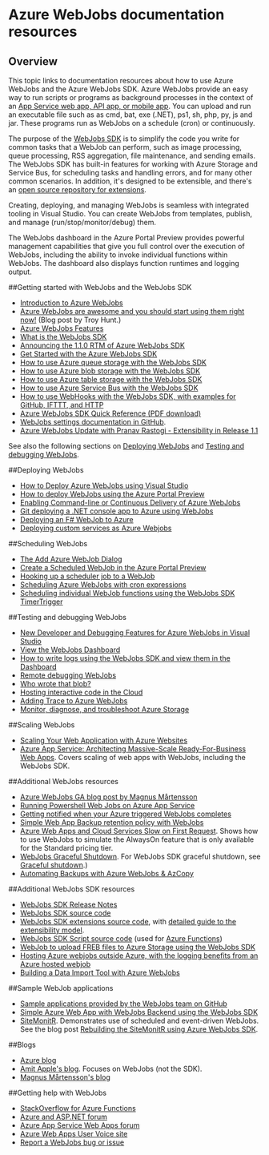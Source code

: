 <properties 
	pageTitle="Azure WebJobs documentation resources" 
	description="Recommended resources for learning how to use Azure WebJobs and the Azure WebJobs SDK." 
	services="app-service" 
	documentationCenter=".net" 
	authors="tdykstra" 
	manager="wpickett" 
	editor="jimbe"/>

<tags 
	ms.service="app-service" 
	ms.workload="na" 
	ms.tgt_pltfrm="na" 
	ms.devlang="na" 
	ms.topic="article" 
	ms.date="04/27/2016" 
	wacn.date="" 
	ms.author="tdykstra"/>

# Azure WebJobs documentation resources

## Overview

This topic links to documentation resources about how to use Azure WebJobs and the Azure WebJobs SDK. Azure WebJobs provide an easy way to run scripts or programs as background processes in the context of an [App Service web app, API app, or mobile app](/documentation/articles/app-service-value-prop-what-is/). You can upload and run an executable file such as as cmd, bat, exe (.NET), ps1, sh, php, py, js and jar. These programs run as WebJobs on a schedule (cron) or continuously.

The purpose of the [WebJobs SDK](/documentation/articles/websites-webjobs-resources/) is to simplify the code you write for common tasks that a WebJob can perform, such as image processing, queue processing, RSS aggregation, file maintenance, and sending emails. The WebJobs SDK has built-in features for working with Azure Storage and Service Bus, for scheduling tasks and handling errors, and for many other common scenarios. In addition, it's designed to be extensible, and there's an [open source repository for extensions](https://github.com/Azure/azure-webjobs-sdk-extensions/wiki/Binding-Extensions-Overview).

Creating, deploying, and managing WebJobs is seamless with integrated tooling in Visual Studio. You can create WebJobs from templates, publish, and manage (run/stop/monitor/debug) them. 

The WebJobs dashboard in the Azure Portal Preview provides powerful management capabilities that give you full control over the execution of WebJobs, including the ability to invoke individual functions within WebJobs. The dashboard also displays function runtimes and logging output. 

##<a name="getstarted"></a>Getting started with WebJobs and the WebJobs SDK

* [Introduction to Azure WebJobs](http://www.hanselman.com/blog/IntroducingWindowsAzureWebJobs.aspx)
* [Azure WebJobs are awesome and you should start using them right now!](http://www.troyhunt.com/2015/01/azure-webjobs-are-awesome-and-you.html) (Blog post by Troy Hunt.)
* [Azure WebJobs Features](https://azure.microsoft.com/zh-cn/blog/webjobs-goes-into-full-production/)
* [What is the WebJobs SDK](/documentation/articles/websites-dotnet-webjobs-sdk/)
* [Announcing the 1.1.0 RTM of Azure WebJobs SDK](https://azure.microsoft.com/zh-cn/blog/azure-webjobs-sdk-1-1-0-rtm/)
* [Get Started with the Azure WebJobs SDK](/documentation/articles/websites-dotnet-webjobs-sdk-get-started/)
* [How to use Azure queue storage with the WebJobs SDK](/documentation/articles/websites-dotnet-webjobs-sdk-storage-queues-how-to/)
* [How to use Azure blob storage with the WebJobs SDK](/documentation/articles/websites-dotnet-webjobs-sdk-storage-blobs-how-to/)
* [How to use Azure table storage with the WebJobs SDK](/documentation/articles/websites-dotnet-webjobs-sdk-storage-tables-how-to/)
* [How to use Azure Service Bus with the WebJobs SDK](/documentation/articles/websites-dotnet-webjobs-sdk-service-bus/)
* [How to use WebHooks with the WebJobs SDK, with examples for GitHub, IFTTT, and HTTP](https://github.com/Azure/azure-webjobs-sdk-extensions/wiki/WebHooks-Walkthrough)
* [Azure WebJobs SDK Quick Reference (PDF download)](http://download.microsoft.com/download/2/2/0/220DE2F1-8AB3-474D-8F8B-C998F7C56B5D/Azure%20WebJobs%20SDK%20Cheat%20Sheet%202014.pdf)
* [WebJobs settings documentation in GitHub](https://github.com/projectkudu/kudu/wiki/Web-jobs).
* [Azure WebJobs Update with Pranav Rastogi - Extensibility in Release 1.1](https://channel9.msdn.com/Shows/Cloud+Cover/Episode-183-Azure-WebJobs-Update-with-Pranav-Rastogi)

See also the following sections on [Deploying WebJobs](#deploy) and [Testing and debugging WebJobs](#debug).

##<a name="deploy" id="deploying"></a>Deploying WebJobs

* [How to Deploy Azure WebJobs using Visual Studio](/documentation/articles/websites-dotnet-deploy-webjobs/)
* [How to deploy WebJobs using the Azure Portal Preview](/documentation/articles/web-sites-create-web-jobs/)
* [Enabling Command-line or Continuous Delivery of Azure WebJobs](https://azure.microsoft.com/blog/2014/08/18/enabling-command-line-or-continuous-delivery-of-azure-webjobs/)
* [Git deploying a .NET console app to Azure using WebJobs](http://blog.amitapple.com/post/73574681678/git-deploy-console-app/)
* [Deploying an F# WebJob to Azure](http://blogs.msdn.com/b/dave_crooks_dev_blog/archive/2015/02/18/deploying-f-web-job-to-azure.aspx)
* [Deploying custom services as Azure Webjobs](http://withouttheloop.com/articles/2015-06-23-deploying-custom-services-as-azure-webjobs/)

##<a name="schedule"></a>Scheduling WebJobs

* [The Add Azure WebJob Dialog](/documentation/articles/websites-dotnet-deploy-webjobs/#configure)
* [Create a Scheduled WebJob in the Azure Portal Preview](/documentation/articles/web-sites-create-web-jobs/#CreateScheduled)
* [Hooking up a scheduler job to a WebJob](http://blog.davidebbo.com/2015/05/scheduled-webjob.html)
* [Scheduling Azure WebJobs with cron expressions](http://blog.amitapple.com/post/2015/06/scheduling-azure-webjobs/)
* [Scheduling individual WebJob functions using the WebJobs SDK TimerTrigger](/documentation/articles/websites-dotnet-webjobs-sdk/#schedule)

##<a name="debug"></a>Testing and debugging WebJobs

* [New Developer and Debugging Features for Azure WebJobs in Visual Studio](http://blogs.msdn.com/b/webdev/archive/2014/11/12/new-developer-and-debugging-features-for-azure-webjobs-in-visual-studio.aspx)
* [View the WebJobs Dashboard](/documentation/articles/websites-dotnet-webjobs-sdk-get-started/#view-the-webjobs-sdk-dashboard)
* [How to write logs using the WebJobs SDK and view them in the Dashboard](/documentation/articles/websites-dotnet-webjobs-sdk-storage-queues-how-to/#logs)
* [Remote debugging WebJobs](/documentation/articles/web-sites-dotnet-troubleshoot-visual-studio/#remotedebugwj)
* [Who wrote that blob?](http://blogs.msdn.com/b/jmstall/archive/2014/02/19/who-wrote-that-blob.aspx) 
* [Hosting interactive code in the Cloud](http://blogs.msdn.com/b/jmstall/archive/2014/04/26/hosting-interactive-code-in-the-cloud.aspx)
* [Adding Trace to Azure WebJobs](http://blogs.msdn.com/b/mcsuksoldev/archive/2014/09/04/adding-trace-to-azure-web-sites-and-web-jobs.aspx)
* [Monitor, diagnose, and troubleshoot Azure Storage](/documentation/articles/storage-monitoring-diagnosing-troubleshooting/)

##<a name="scale"></a>Scaling WebJobs

* [Scaling Your Web Application with Azure Websites](http://msdn.microsoft.com/magazine/dn786914.aspx)
* [Azure App Service: Architecting Massive-Scale Ready-For-Business Web Apps](https://channel9.msdn.com/Events/Build/2014/3-626). Covers scaling of web apps with WebJobs, including the WebJobs SDK.

##<a name="additional"></a>Additional WebJobs resources

* [Azure WebJobs GA blog post by Magnus Mårtensson](http://magnusmartensson.com/azure-webjobs-ga)
* [Running Powershell Web Jobs on Azure App Service](http://blogs.msdn.com/b/nicktrog/archive/2014/01/22/running-powershell-web-jobs-on-azure-websites.aspx)
* [Getting notified when your Azure triggered WebJobs completes](http://blog.amitapple.com/post/2014/03/webjobs-notification/)
* [Simple Web App Backup retention policy with WebJobs](https://azure.microsoft.com/blog/2014/04/28/simple-web-site-backup-retention-policy-with-webjobs/)
* [Azure Web Apps and Cloud Services Slow on First Request](http://wp.sjkp.dk/windows-azure-websites-and-cloud-services-slow-on-first-request/). Shows how to use WebJobs to simulate the AlwaysOn feature that is only available for the Standard pricing tier.
* [WebJobs Graceful Shutdown](http://blog.amitapple.com/post/2014/05/webjobs-graceful-shutdown/#.U72Il_5OWUl). For WebJobs SDK graceful shutdown, see [Graceful shutdown](/documentation/articles/websites-dotnet-webjobs-sdk-storage-queues-how-to/#graceful).)
* [Automating Backups with Azure WebJobs & AzCopy](http://markjbrown.com/azure-webjobs-azcopy/)

##<a name="additionalsdk"></a>Additional WebJobs SDK resources

* [WebJobs SDK Release Notes](https://github.com/Azure/azure-webjobs-sdk/wiki/Release-Notes)
* [WebJobs SDK source code](https://github.com/Azure/azure-webjobs-sdk)
* [WebJobs SDK extensions source code](https://github.com/Azure/azure-webjobs-sdk-extensions), with [detailed guide to the extensibility model](https://github.com/Azure/azure-webjobs-sdk-extensions/wiki/Binding-Extensions-Overview).  
* [WebJobs SDK Script source code](https://github.com/Azure/azure-webjobs-sdk-script/) (used for [Azure Functions](/documentation/articles/functions-overview/))
* [WebJob to upload FREB files to Azure Storage using the WebJobs SDK](http://thenextdoorgeek.com/post/WAWS-WebJob-to-upload-FREB-files-to-Azure-Storage-using-the-WebJobs-SDK)
* [Hosting Azure webjobs outside Azure, with the logging benefits from an Azure hosted webjob](http://bypassion.dk/?p=510)
* [Building a Data Import Tool with Azure WebJobs](http://www.freshconsulting.com/building-data-import-tool-azure-webjobs/)

##<a name="samples"></a>Sample WebJob applications

* [Sample applications provided by the WebJobs team on GitHub](https://github.com/azure/azure-webjobs-sdk-samples)
* [Simple Azure Web App with WebJobs Backend using the WebJobs SDK](http://code.msdn.microsoft.com/Simple-Azure-Website-with-b4391eeb)
* [SiteMonitR](http://code.msdn.microsoft.com/SiteMonitR-dd4fcf77). Demonstrates use of scheduled and event-driven WebJobs. See the blog post [Rebuilding the SiteMonitR using Azure WebJobs SDK](http://www.bradygaster.com/post/rebuilding-the-sitemonitr-using-windows-azure-webjobs).

##<a name="blogs"></a>Blogs

* [Azure blog](/blog)
* [Amit Apple's blog](http://blog.amitapple.com/). Focuses on WebJobs (not the SDK).
* [Magnus Mårtensson's blog](http://magnusmartensson.com/)

##<a name="gethelp"></a>Getting help with WebJobs

* [StackOverflow for Azure Functions](http://stackoverflow.com/questions/tagged/azure-functions)
* [Azure and ASP.NET forum](http://forums.asp.net/1247.aspx)
* [Azure App Service Web Apps forum](http://social.msdn.microsoft.com/Forums/zh-CN/home?forum=windowsazurezhchs)
* [Azure Web Apps User Voice site](https://feedback.azure.com/forums/169385-websites/)
* [Report a WebJobs bug or issue](https://github.com/projectkudu/kudu/wiki/Reporting-WebJobs-issues)

